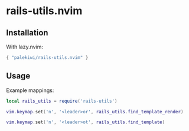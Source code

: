 # rails-utils.nvim

## Installation

With lazy.nvim:

```lua
{ "palekiwi/rails-utils.nvim" }
```

## Usage

Example mappings:

```lua
local rails_utils = require('rails-utils')

vim.keymap.set('n', '<leader>or', rails_utils.find_template_render)

vim.keymap.set('n', '<leader>ot', rails_utils.find_template)
```

